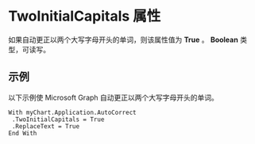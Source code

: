 
# TwoInitialCapitals 属性

如果自动更正以两个大写字母开头的单词，则该属性值为  **True** 。 **Boolean** 类型，可读写。


## 示例

以下示例使 Microsoft Graph 自动更正以两个大写字母开头的单词。


```
With myChart.Application.AutoCorrect 
 .TwoInitialCapitals = True 
 .ReplaceText = True 
End With
```

